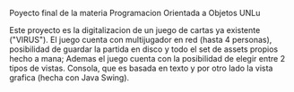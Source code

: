 Poyecto final de la materia Programacion Orientada a Objetos UNLu

Este proyecto es la digitalizacion de un juego de cartas ya existente ("VIRUS").
El juego cuenta con multijugador en red (hasta 4 personas), posibilidad de guardar la partida en disco y todo el set de assets propios hecho a mana;
Ademas el juego cuenta con la posibilidad de elegir entre 2 tipos de vistas. Consola, que es basada en texto y por otro lado la vista grafica (hecha con Java Swing).
